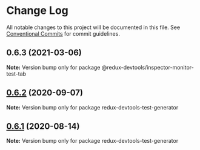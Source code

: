 # Change Log

All notable changes to this project will be documented in this file.
See [Conventional Commits](https://conventionalcommits.org) for commit guidelines.

## 0.6.3 (2021-03-06)

**Note:** Version bump only for package @redux-devtools/inspector-monitor-test-tab

## [0.6.2](https://github.com/reduxjs/redux-devtools/compare/redux-devtools-test-generator@0.6.1...redux-devtools-test-generator@0.6.2) (2020-09-07)

**Note:** Version bump only for package redux-devtools-test-generator

## [0.6.1](https://github.com/reduxjs/redux-devtools/compare/redux-devtools-test-generator@0.6.0...redux-devtools-test-generator@0.6.1) (2020-08-14)

**Note:** Version bump only for package redux-devtools-test-generator
